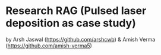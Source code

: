 # Research RAG (Pulsed laser deposition as case study)
by Arsh Jaswal (https://github.com/arshcwb) & Amish Verma (https://github.com/amish-verma5)
